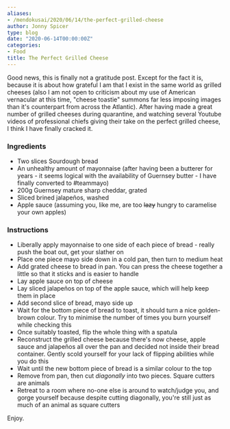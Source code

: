 ```yaml
---
aliases:
- /mendokusai/2020/06/14/the-perfect-grilled-cheese
author: Jonny Spicer
type: blog
date: "2020-06-14T00:00:00Z"
categories:
- Food
title: The Perfect Grilled Cheese
---
```

Good news, this is finally not a gratitude post. Except for the fact it is, because it is about how grateful I am that I exist in the same world as grilled cheeses (also I am not
open to criticism about my use of American vernacular at this time, "cheese toastie" summons far less imposing images than it's counterpart from across the Atlantic). After having
made a great number of grilled cheeses during quarantine, and watching several Youtube videos of professional chiefs giving their take on the perfect grilled cheese, I think I have
finally cracked it.

### Ingredients

- Two slices Sourdough bread
- An unhealthy amount of mayonnaise (after having been a butterer for years - it seems logical with the availability of Guernsey butter - I have finally converted to #teammayo)
- 200g Guernsey mature sharp cheddar, grated
- Sliced brined jalapeños, washed
- Apple sauce (assuming you, like me, are too ~~lazy~~ hungry to caramelise your own apples)

### Instructions

- Liberally apply mayonnaise to one side of each piece of bread - really push the boat out, get your slather on
- Place one piece mayo side down in a cold pan, then turn to medium heat
- Add grated cheese to bread in pan. You can press the cheese together a little so that it sticks and is easier to handle
- Lay apple sauce on top of cheese
- Lay sliced jalapeños on top of the apple sauce, which will help keep them in place
- Add second slice of bread, mayo side up
- Wait for the bottom piece of bread to toast, it should turn a nice golden-brown colour. Try to minimise the number of times you burn yourself while checking this
- Once suitably toasted, flip the whole thing with a spatula
- Reconstruct the grilled cheese because there's now cheese, apple sauce and jalapeños all over the pan and decided not inside their bread container. Gently scold yourself for
your lack of flipping abilities while you do this
- Wait until the new bottom piece of bread is a similar colour to the top
- Remove from pan, then cut *diagonally* into two pieces. Square cutters are animals
- Retreat to a room where no-one else is around to watch/judge you, and gorge yourself because despite cutting diagonally, you're still just as much of an animal as square cutters

Enjoy.
